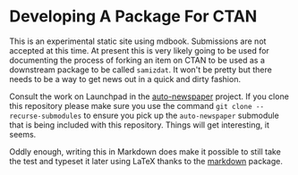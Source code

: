 # Developing A Package For CTAN

This is an experimental static site using mdbook.  Submissions are not accepted at this time.  At present this is very likely going to be used for documenting the process of forking an item on CTAN to be used as a downstream package to be called `samizdat`.  It won't be pretty but there needs to be a way to get news out in a quick and dirty fashion.

Consult the work on Launchpad in the [auto-newspaper](https://code.launchpad.net/~skellat/+git/auto-newspaper) project.  If you clone this repository please make sure you use the command `git clone --recurse-submodules` to ensure you pick up the `auto-newspaper` submodule that is being included with this repository.  Things will get interesting, it seems.

Oddly enough, writing this in Markdown does make it possible to still take the test and typeset it later using LaTeX thanks to the [markdown](https://ctan.org/pkg/markdown) package.

